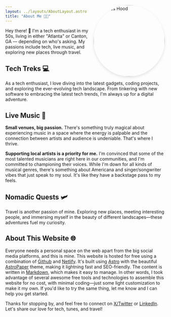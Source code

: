 ```yaml
---
layout: ../layouts/AboutLayout.astro
title: "About Me 🧑‍💻"
---
```


<img src="/cdh-bio-pic-LI.jpeg" alt="Charles Hood" class="about-bio-image" style="float: right; margin: -60px 0 10px 10px; border-radius: 50%; width: 150px; height: 150px; object-fit: cover; box-shadow: 0 4px 8px rgba(0,0,0,0.1);"/>

<style>
@media (min-width: 640px) {
  .about-bio-image {
    width: 225px !important;
    height: 225px !important;
    margin-top: -72px !important;
  }
}
</style>

Hey there! 👋 I'm a tech enthusiast in my 50s, living in either "Atlanta" or Canton, GA — depending on who's asking. My passions include tech, live music, and exploring new places through travel.

## Tech Treks 💻
As a tech enthusiast, I love diving into the latest gadgets, coding projects, and exploring the ever-evolving tech landscape. From tinkering with new software to embracing the latest tech trends, I'm always up for a digital adventure.

## Live Music 🎵
**Small venues, big passion.** There's something truly magical about experiencing music in a space where the energy is palpable and the connection between artists and audience is undeniable. That's where I thrive.

**Supporting local artists is a priority for me.** I'm convinced that some of the most talented musicians are right here in our communities, and I'm committed to championing their voices. While I'm down for all kinds of musical genres, there's something about Americana and singer/songwriter vibes that just speak to my soul. It's like they have a backstage pass to my feels.

## Nomadic Quests 🛩️
Travel is another passion of mine. Exploring new places, meeting interesting people, and immersing myself in the beauty of different landscapes—these adventures fuel my curiosity.

## About This Website 🌐
Everyone needs a personal space on the web apart from the big social media platforms, and this is mine. This website is hosted for free using a combination of [Github](https://github.com/) and [Netlify](https://www.netlify.com/). It's built using [Astro](https://astro.build/) with the beautiful [AstroPaper](https://github.com/satnaing/astro-paper) theme, making it lightning fast and SEO-friendly. The content is written in [Markdown](https://www.markdownguide.org/), which makes it easy to manage. In other words, I took advantage of several awesome free tools and technologies to assemble this website for no cost, with minimal coding—just some light customization to make it my own. If you'd like to try the same thing, let me know and I can help you get started.

Thanks for stopping by, and feel free to connect on [X/Twitter](https://twitter.com/charleshood) or [LinkedIn](https://www.linkedin.com/in/charleshood/). Let's share our love for tech, tunes, and travel!